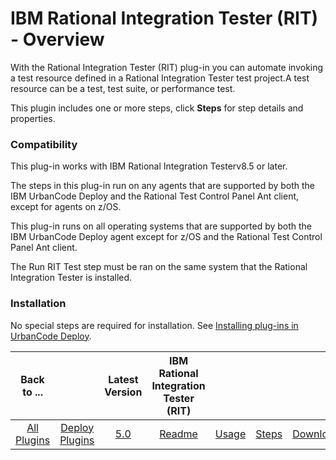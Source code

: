 
# IBM Rational Integration Tester (RIT) - Overview

With the Rational Integration Tester (RIT) plug-in you can automate invoking a test resource defined in a Rational Integration Tester test project.A test resource can be a test, test suite, or performance test.

This plugin includes one or more steps, click **Steps** for step details and properties.

### Compatibility

This plug-in works with IBM Rational Integration Testerv8.5 or later.

The steps in this plug-in run on any agents that are supported by both the IBM UrbanCode Deploy and the Rational Test Control Panel Ant client, except for agents on z/OS.

This plug-in runs on all operating systems that are supported by both the IBM UrbanCode Deploy agent except for z/OS and the Rational Test Control Panel Ant client.

The Run RIT Test step must be ran on the same system that the Rational Integration Tester is installed.

### Installation

No special steps are required for installation. See [Installing plug-ins in UrbanCode Deploy](https://community.ibm.com/community/user/wasdevops/blogs/laurel-dickson-bull1/2022/06/13/install-plugins "Installing plug-ins in UrbanCode Deploy").


|Back to ...||Latest Version|IBM Rational Integration Tester (RIT) ||||
| :---: | :---: | :---: | :---: | :---: | :---: | :---: |
|[All Plugins](../../index.md)|[Deploy Plugins](../README.md)|[5.0](https://raw.githubusercontent.com/UrbanCode/IBM-UCD-PLUGINS/main/files/RIT-UCD/RIT-UCD-5.0.zip)|[Readme](README.md)|[Usage](usage.md)|[Steps](steps.md)|[Downloads](downloads.md)|
